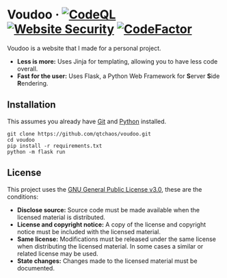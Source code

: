 # Voudoo &middot; [![CodeQL](https://github.com/qtchaos/voudoo/actions/workflows/codeql.yml/badge.svg)](https://github.com/qtchaos/voudoo/actions/workflows/codeql.yml) [![Website Security](https://github.com/qtchaos/voudoo/actions/workflows/python-package.yml/badge.svg)](https://github.com/qtchaos/voudoo/actions/workflows/python-package.yml) [![CodeFactor](https://www.codefactor.io/repository/github/qtchaos/voudoo/badge)](https://www.codefactor.io/repository/github/qtchaos/voudoo)

Voudoo is a website that I made for a personal project.

* **Less is more:** Uses Jinja for templating, allowing you to have less code overall.
* **Fast for the user:** Uses Flask, a Python Web Framework for **S**erver **S**ide **R**endering.

## Installation
This assumes you already have [Git](https://git-scm.com/downloads) and [Python](https://www.python.org/) installed.
```
git clone https://github.com/qtchaos/voudoo.git
cd voudoo
pip install -r requirements.txt
python -m flask run
```

## License
This project uses the [GNU General Public License v3.0](https://choosealicense.com/licenses/gpl-3.0/), these are the conditions:
* **Disclose source:** Source code must be made available when the licensed material is distributed.
* **License and copyright notice:** A copy of the license and copyright notice must be included with the licensed material.
* **Same license:** Modifications must be released under the same license when distributing the licensed material. In some cases a similar or related license may be used.
* **State changes:** Changes made to the licensed material must be documented.

    
